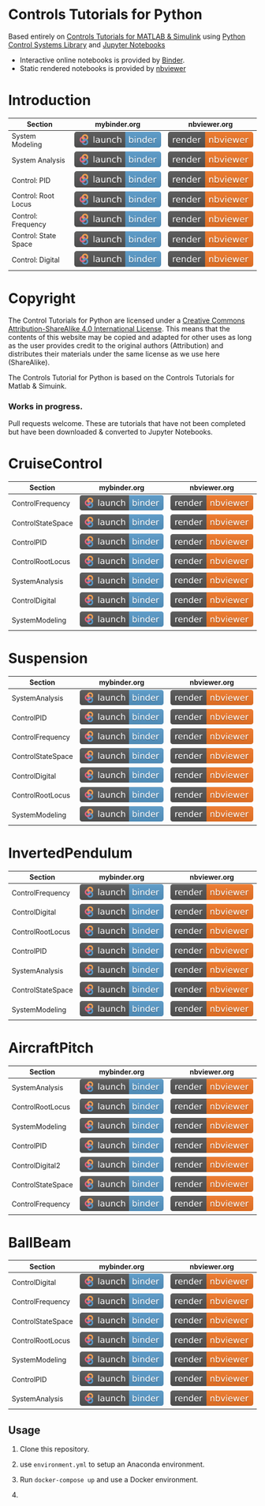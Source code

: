 # Controls Tutorials for Python

Based entirely on [Controls Tutorials for MATLAB & Simulink](https://ctms.engin.umich.edu/CTMS/index.php?aux=Home) using [Python Control Systems Library](https://python-control.readthedocs.io/) and [Jupyter Notebooks](https://jupyter.org/)

- Interactive online notebooks is provided by [Binder](https://mybinder.org/).
- Static rendered notebooks is provided by [nbviewer](https://nbviewer.jupyter.org/)

# Introduction

| Section | mybinder.org| nbviewer.org|
| - | - | - |
| System Modeling | [![Binder](binder_badge.svg)](https://mybinder.org/v2/gh/dapperfu/UMich_Controls_Tutorials_Python/main?filepath=Introduction%2FIntroduction_SystemModeling.ipynb) | [![nbviewer](nbviewer_badge.svg)](https://nbviewer.jupyter.org/github/dapperfu/UMich_Controls_Tutorials_Python/blob/main/Introduction/Introduction_SystemModeling.ipynb) |
| System Analysis | [![Binder](binder_badge.svg)](https://mybinder.org/v2/gh/dapperfu/UMich_Controls_Tutorials_Python/main?filepath=Introduction%2FIntroduction_SystemAnalysis.ipynb) | [![nbviewer](nbviewer_badge.svg)](https://nbviewer.jupyter.org/github/dapperfu/UMich_Controls_Tutorials_Python/blob/main/Introduction/Introduction_SystemAnalysis.ipynb) |
| Control: PID | [![Binder](binder_badge.svg)](https://mybinder.org/v2/gh/dapperfu/UMich_Controls_Tutorials_Python/main?filepath=Introduction%2FIntroduction_ControlPID.ipynb) | [![nbviewer](nbviewer_badge.svg)](https://nbviewer.jupyter.org/github/dapperfu/UMich_Controls_Tutorials_Python/blob/main/Introduction/Introduction_ControlPID.ipynb) |
| Control: Root Locus | [![Binder](binder_badge.svg)](https://mybinder.org/v2/gh/dapperfu/UMich_Controls_Tutorials_Python/main?filepath=Introduction%2FIntroduction_ControlRootLocus.ipynb) | [![nbviewer](nbviewer_badge.svg)](https://nbviewer.jupyter.org/github/dapperfu/UMich_Controls_Tutorials_Python/blob/main/Introduction/Introduction_ControlRootLocus.ipynb) |
| Control: Frequency | [![Binder](binder_badge.svg)](https://mybinder.org/v2/gh/dapperfu/UMich_Controls_Tutorials_Python/main?filepath=Introduction%2FIntroduction_ControlFrequency.ipynb) | [![nbviewer](nbviewer_badge.svg)](https://nbviewer.jupyter.org/github/dapperfu/UMich_Controls_Tutorials_Python/blob/main/Introduction/Introduction_ControlFrequency.ipynb) |
| Control: State Space | [![Binder](binder_badge.svg)](https://mybinder.org/v2/gh/dapperfu/UMich_Controls_Tutorials_Python/main?filepath=Introduction%2FIntroduction_ControlStateSpace.ipynb) | [![nbviewer](nbviewer_badge.svg)](https://nbviewer.jupyter.org/github/dapperfu/UMich_Controls_Tutorials_Python/blob/main/Introduction/Introduction_ControlStateSpace.ipynb) |
| Control: Digital | [![Binder](binder_badge.svg)](https://mybinder.org/v2/gh/dapperfu/UMich_Controls_Tutorials_Python/main?filepath=Introduction%2FIntroduction_ControlDigital.ipynb) | [![nbviewer](nbviewer_badge.svg)](https://nbviewer.jupyter.org/github/dapperfu/UMich_Controls_Tutorials_Python/blob/main/Introduction/Introduction_ControlDigital.ipynb) |

# Copyright

The Control Tutorials for Python are licensed under a [Creative Commons Attribution-ShareAlike 4.0 International License](http://creativecommons.org/licenses/by-sa/4.0/). This means that the contents of this website may be copied and adapted for other uses as long as the user provides credit to the original authors (Attribution) and distributes their materials under the same license as we use here (ShareAlike).

The Controls Tutorial for Python is based on the Controls Tutorials for Matlab & Simuink.

### Works in progress.

Pull requests welcome. These are tutorials that have not been completed but have been downloaded & converted to Jupyter Notebooks.

# CruiseControl
| Section | mybinder.org| nbviewer.org|
| - | - | - |
| ControlFrequency | [![Binder](binder_badge.svg)](https://mybinder.org/v2/gh/dapperfu/UMich_Controls_Tutorials_Python/main?filepath=CruiseControl%2FCruiseControl_ControlFrequency.ipynb) | [![nbviewer](nbviewer_badge.svg)](https://nbviewer.jupyter.org/github/dapperfu/UMich_Controls_Tutorials_Python/blob/main/CruiseControl/CruiseControl_ControlFrequency.ipynb) |
| ControlStateSpace | [![Binder](binder_badge.svg)](https://mybinder.org/v2/gh/dapperfu/UMich_Controls_Tutorials_Python/main?filepath=CruiseControl%2FCruiseControl_ControlStateSpace.ipynb) | [![nbviewer](nbviewer_badge.svg)](https://nbviewer.jupyter.org/github/dapperfu/UMich_Controls_Tutorials_Python/blob/main/CruiseControl/CruiseControl_ControlStateSpace.ipynb) |
| ControlPID | [![Binder](binder_badge.svg)](https://mybinder.org/v2/gh/dapperfu/UMich_Controls_Tutorials_Python/main?filepath=CruiseControl%2FCruiseControl_ControlPID.ipynb) | [![nbviewer](nbviewer_badge.svg)](https://nbviewer.jupyter.org/github/dapperfu/UMich_Controls_Tutorials_Python/blob/main/CruiseControl/CruiseControl_ControlPID.ipynb) |
| ControlRootLocus | [![Binder](binder_badge.svg)](https://mybinder.org/v2/gh/dapperfu/UMich_Controls_Tutorials_Python/main?filepath=CruiseControl%2FCruiseControl_ControlRootLocus.ipynb) | [![nbviewer](nbviewer_badge.svg)](https://nbviewer.jupyter.org/github/dapperfu/UMich_Controls_Tutorials_Python/blob/main/CruiseControl/CruiseControl_ControlRootLocus.ipynb) |
| SystemAnalysis | [![Binder](binder_badge.svg)](https://mybinder.org/v2/gh/dapperfu/UMich_Controls_Tutorials_Python/main?filepath=CruiseControl%2FCruiseControl_SystemAnalysis.ipynb) | [![nbviewer](nbviewer_badge.svg)](https://nbviewer.jupyter.org/github/dapperfu/UMich_Controls_Tutorials_Python/blob/main/CruiseControl/CruiseControl_SystemAnalysis.ipynb) |
| ControlDigital | [![Binder](binder_badge.svg)](https://mybinder.org/v2/gh/dapperfu/UMich_Controls_Tutorials_Python/main?filepath=CruiseControl%2FCruiseControl_ControlDigital.ipynb) | [![nbviewer](nbviewer_badge.svg)](https://nbviewer.jupyter.org/github/dapperfu/UMich_Controls_Tutorials_Python/blob/main/CruiseControl/CruiseControl_ControlDigital.ipynb) |
| SystemModeling | [![Binder](binder_badge.svg)](https://mybinder.org/v2/gh/dapperfu/UMich_Controls_Tutorials_Python/main?filepath=CruiseControl%2FCruiseControl_SystemModeling.ipynb) | [![nbviewer](nbviewer_badge.svg)](https://nbviewer.jupyter.org/github/dapperfu/UMich_Controls_Tutorials_Python/blob/main/CruiseControl/CruiseControl_SystemModeling.ipynb) |

# Suspension
| Section | mybinder.org| nbviewer.org|
| - | - | - |
| SystemAnalysis | [![Binder](binder_badge.svg)](https://mybinder.org/v2/gh/dapperfu/UMich_Controls_Tutorials_Python/main?filepath=Suspension%2FSuspension_SystemAnalysis.ipynb) | [![nbviewer](nbviewer_badge.svg)](https://nbviewer.jupyter.org/github/dapperfu/UMich_Controls_Tutorials_Python/blob/main/Suspension/Suspension_SystemAnalysis.ipynb) |
| ControlPID | [![Binder](binder_badge.svg)](https://mybinder.org/v2/gh/dapperfu/UMich_Controls_Tutorials_Python/main?filepath=Suspension%2FSuspension_ControlPID.ipynb) | [![nbviewer](nbviewer_badge.svg)](https://nbviewer.jupyter.org/github/dapperfu/UMich_Controls_Tutorials_Python/blob/main/Suspension/Suspension_ControlPID.ipynb) |
| ControlFrequency | [![Binder](binder_badge.svg)](https://mybinder.org/v2/gh/dapperfu/UMich_Controls_Tutorials_Python/main?filepath=Suspension%2FSuspension_ControlFrequency.ipynb) | [![nbviewer](nbviewer_badge.svg)](https://nbviewer.jupyter.org/github/dapperfu/UMich_Controls_Tutorials_Python/blob/main/Suspension/Suspension_ControlFrequency.ipynb) |
| ControlStateSpace | [![Binder](binder_badge.svg)](https://mybinder.org/v2/gh/dapperfu/UMich_Controls_Tutorials_Python/main?filepath=Suspension%2FSuspension_ControlStateSpace.ipynb) | [![nbviewer](nbviewer_badge.svg)](https://nbviewer.jupyter.org/github/dapperfu/UMich_Controls_Tutorials_Python/blob/main/Suspension/Suspension_ControlStateSpace.ipynb) |
| ControlDigital | [![Binder](binder_badge.svg)](https://mybinder.org/v2/gh/dapperfu/UMich_Controls_Tutorials_Python/main?filepath=Suspension%2FSuspension_ControlDigital.ipynb) | [![nbviewer](nbviewer_badge.svg)](https://nbviewer.jupyter.org/github/dapperfu/UMich_Controls_Tutorials_Python/blob/main/Suspension/Suspension_ControlDigital.ipynb) |
| ControlRootLocus | [![Binder](binder_badge.svg)](https://mybinder.org/v2/gh/dapperfu/UMich_Controls_Tutorials_Python/main?filepath=Suspension%2FSuspension_ControlRootLocus.ipynb) | [![nbviewer](nbviewer_badge.svg)](https://nbviewer.jupyter.org/github/dapperfu/UMich_Controls_Tutorials_Python/blob/main/Suspension/Suspension_ControlRootLocus.ipynb) |
| SystemModeling | [![Binder](binder_badge.svg)](https://mybinder.org/v2/gh/dapperfu/UMich_Controls_Tutorials_Python/main?filepath=Suspension%2FSuspension_SystemModeling.ipynb) | [![nbviewer](nbviewer_badge.svg)](https://nbviewer.jupyter.org/github/dapperfu/UMich_Controls_Tutorials_Python/blob/main/Suspension/Suspension_SystemModeling.ipynb) |

# InvertedPendulum
| Section | mybinder.org| nbviewer.org|
| - | - | - |
| ControlFrequency | [![Binder](binder_badge.svg)](https://mybinder.org/v2/gh/dapperfu/UMich_Controls_Tutorials_Python/main?filepath=InvertedPendulum%2FInvertedPendulum_ControlFrequency.ipynb) | [![nbviewer](nbviewer_badge.svg)](https://nbviewer.jupyter.org/github/dapperfu/UMich_Controls_Tutorials_Python/blob/main/InvertedPendulum/InvertedPendulum_ControlFrequency.ipynb) |
| ControlDigital | [![Binder](binder_badge.svg)](https://mybinder.org/v2/gh/dapperfu/UMich_Controls_Tutorials_Python/main?filepath=InvertedPendulum%2FInvertedPendulum_ControlDigital.ipynb) | [![nbviewer](nbviewer_badge.svg)](https://nbviewer.jupyter.org/github/dapperfu/UMich_Controls_Tutorials_Python/blob/main/InvertedPendulum/InvertedPendulum_ControlDigital.ipynb) |
| ControlRootLocus | [![Binder](binder_badge.svg)](https://mybinder.org/v2/gh/dapperfu/UMich_Controls_Tutorials_Python/main?filepath=InvertedPendulum%2FInvertedPendulum_ControlRootLocus.ipynb) | [![nbviewer](nbviewer_badge.svg)](https://nbviewer.jupyter.org/github/dapperfu/UMich_Controls_Tutorials_Python/blob/main/InvertedPendulum/InvertedPendulum_ControlRootLocus.ipynb) |
| ControlPID | [![Binder](binder_badge.svg)](https://mybinder.org/v2/gh/dapperfu/UMich_Controls_Tutorials_Python/main?filepath=InvertedPendulum%2FInvertedPendulum_ControlPID.ipynb) | [![nbviewer](nbviewer_badge.svg)](https://nbviewer.jupyter.org/github/dapperfu/UMich_Controls_Tutorials_Python/blob/main/InvertedPendulum/InvertedPendulum_ControlPID.ipynb) |
| SystemAnalysis | [![Binder](binder_badge.svg)](https://mybinder.org/v2/gh/dapperfu/UMich_Controls_Tutorials_Python/main?filepath=InvertedPendulum%2FInvertedPendulum_SystemAnalysis.ipynb) | [![nbviewer](nbviewer_badge.svg)](https://nbviewer.jupyter.org/github/dapperfu/UMich_Controls_Tutorials_Python/blob/main/InvertedPendulum/InvertedPendulum_SystemAnalysis.ipynb) |
| ControlStateSpace | [![Binder](binder_badge.svg)](https://mybinder.org/v2/gh/dapperfu/UMich_Controls_Tutorials_Python/main?filepath=InvertedPendulum%2FInvertedPendulum_ControlStateSpace.ipynb) | [![nbviewer](nbviewer_badge.svg)](https://nbviewer.jupyter.org/github/dapperfu/UMich_Controls_Tutorials_Python/blob/main/InvertedPendulum/InvertedPendulum_ControlStateSpace.ipynb) |
| SystemModeling | [![Binder](binder_badge.svg)](https://mybinder.org/v2/gh/dapperfu/UMich_Controls_Tutorials_Python/main?filepath=InvertedPendulum%2FInvertedPendulum_SystemModeling.ipynb) | [![nbviewer](nbviewer_badge.svg)](https://nbviewer.jupyter.org/github/dapperfu/UMich_Controls_Tutorials_Python/blob/main/InvertedPendulum/InvertedPendulum_SystemModeling.ipynb) |

# AircraftPitch
| Section | mybinder.org| nbviewer.org|
| - | - | - |
| SystemAnalysis | [![Binder](binder_badge.svg)](https://mybinder.org/v2/gh/dapperfu/UMich_Controls_Tutorials_Python/main?filepath=AircraftPitch%2FAircraftPitch_SystemAnalysis.ipynb) | [![nbviewer](nbviewer_badge.svg)](https://nbviewer.jupyter.org/github/dapperfu/UMich_Controls_Tutorials_Python/blob/main/AircraftPitch/AircraftPitch_SystemAnalysis.ipynb) |
| ControlRootLocus | [![Binder](binder_badge.svg)](https://mybinder.org/v2/gh/dapperfu/UMich_Controls_Tutorials_Python/main?filepath=AircraftPitch%2FAircraftPitch_ControlRootLocus.ipynb) | [![nbviewer](nbviewer_badge.svg)](https://nbviewer.jupyter.org/github/dapperfu/UMich_Controls_Tutorials_Python/blob/main/AircraftPitch/AircraftPitch_ControlRootLocus.ipynb) |
| SystemModeling | [![Binder](binder_badge.svg)](https://mybinder.org/v2/gh/dapperfu/UMich_Controls_Tutorials_Python/main?filepath=AircraftPitch%2FAircraftPitch_SystemModeling.ipynb) | [![nbviewer](nbviewer_badge.svg)](https://nbviewer.jupyter.org/github/dapperfu/UMich_Controls_Tutorials_Python/blob/main/AircraftPitch/AircraftPitch_SystemModeling.ipynb) |
| ControlPID | [![Binder](binder_badge.svg)](https://mybinder.org/v2/gh/dapperfu/UMich_Controls_Tutorials_Python/main?filepath=AircraftPitch%2FAircraftPitch_ControlPID.ipynb) | [![nbviewer](nbviewer_badge.svg)](https://nbviewer.jupyter.org/github/dapperfu/UMich_Controls_Tutorials_Python/blob/main/AircraftPitch/AircraftPitch_ControlPID.ipynb) |
| ControlDigital2 | [![Binder](binder_badge.svg)](https://mybinder.org/v2/gh/dapperfu/UMich_Controls_Tutorials_Python/main?filepath=AircraftPitch%2FAircraftPitch_ControlDigital2.ipynb) | [![nbviewer](nbviewer_badge.svg)](https://nbviewer.jupyter.org/github/dapperfu/UMich_Controls_Tutorials_Python/blob/main/AircraftPitch/AircraftPitch_ControlDigital2.ipynb) |
| ControlStateSpace | [![Binder](binder_badge.svg)](https://mybinder.org/v2/gh/dapperfu/UMich_Controls_Tutorials_Python/main?filepath=AircraftPitch%2FAircraftPitch_ControlStateSpace.ipynb) | [![nbviewer](nbviewer_badge.svg)](https://nbviewer.jupyter.org/github/dapperfu/UMich_Controls_Tutorials_Python/blob/main/AircraftPitch/AircraftPitch_ControlStateSpace.ipynb) |
| ControlFrequency | [![Binder](binder_badge.svg)](https://mybinder.org/v2/gh/dapperfu/UMich_Controls_Tutorials_Python/main?filepath=AircraftPitch%2FAircraftPitch_ControlFrequency.ipynb) | [![nbviewer](nbviewer_badge.svg)](https://nbviewer.jupyter.org/github/dapperfu/UMich_Controls_Tutorials_Python/blob/main/AircraftPitch/AircraftPitch_ControlFrequency.ipynb) |

# BallBeam
| Section | mybinder.org| nbviewer.org|
| - | - | - |
| ControlDigital | [![Binder](binder_badge.svg)](https://mybinder.org/v2/gh/dapperfu/UMich_Controls_Tutorials_Python/main?filepath=BallBeam%2FBallBeam_ControlDigital.ipynb) | [![nbviewer](nbviewer_badge.svg)](https://nbviewer.jupyter.org/github/dapperfu/UMich_Controls_Tutorials_Python/blob/main/BallBeam/BallBeam_ControlDigital.ipynb) |
| ControlFrequency | [![Binder](binder_badge.svg)](https://mybinder.org/v2/gh/dapperfu/UMich_Controls_Tutorials_Python/main?filepath=BallBeam%2FBallBeam_ControlFrequency.ipynb) | [![nbviewer](nbviewer_badge.svg)](https://nbviewer.jupyter.org/github/dapperfu/UMich_Controls_Tutorials_Python/blob/main/BallBeam/BallBeam_ControlFrequency.ipynb) |
| ControlStateSpace | [![Binder](binder_badge.svg)](https://mybinder.org/v2/gh/dapperfu/UMich_Controls_Tutorials_Python/main?filepath=BallBeam%2FBallBeam_ControlStateSpace.ipynb) | [![nbviewer](nbviewer_badge.svg)](https://nbviewer.jupyter.org/github/dapperfu/UMich_Controls_Tutorials_Python/blob/main/BallBeam/BallBeam_ControlStateSpace.ipynb) |
| ControlRootLocus | [![Binder](binder_badge.svg)](https://mybinder.org/v2/gh/dapperfu/UMich_Controls_Tutorials_Python/main?filepath=BallBeam%2FBallBeam_ControlRootLocus.ipynb) | [![nbviewer](nbviewer_badge.svg)](https://nbviewer.jupyter.org/github/dapperfu/UMich_Controls_Tutorials_Python/blob/main/BallBeam/BallBeam_ControlRootLocus.ipynb) |
| SystemModeling | [![Binder](binder_badge.svg)](https://mybinder.org/v2/gh/dapperfu/UMich_Controls_Tutorials_Python/main?filepath=BallBeam%2FBallBeam_SystemModeling.ipynb) | [![nbviewer](nbviewer_badge.svg)](https://nbviewer.jupyter.org/github/dapperfu/UMich_Controls_Tutorials_Python/blob/main/BallBeam/BallBeam_SystemModeling.ipynb) |
| ControlPID | [![Binder](binder_badge.svg)](https://mybinder.org/v2/gh/dapperfu/UMich_Controls_Tutorials_Python/main?filepath=BallBeam%2FBallBeam_ControlPID.ipynb) | [![nbviewer](nbviewer_badge.svg)](https://nbviewer.jupyter.org/github/dapperfu/UMich_Controls_Tutorials_Python/blob/main/BallBeam/BallBeam_ControlPID.ipynb) |
| SystemAnalysis | [![Binder](binder_badge.svg)](https://mybinder.org/v2/gh/dapperfu/UMich_Controls_Tutorials_Python/main?filepath=BallBeam%2FBallBeam_SystemAnalysis.ipynb) | [![nbviewer](nbviewer_badge.svg)](https://nbviewer.jupyter.org/github/dapperfu/UMich_Controls_Tutorials_Python/blob/main/BallBeam/BallBeam_SystemAnalysis.ipynb) |

## Usage

1. Clone this repository.


2. use `environment.yml` to setup an Anaconda environment.
1. Run `docker-compose up` and use a Docker environment.
1.
